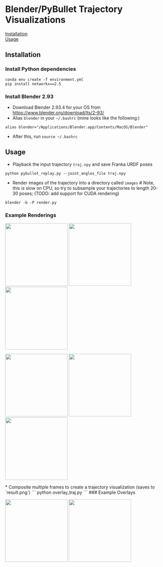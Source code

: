 # Blender/PyBullet Trajectory Visualizations

[Installation](#install)<br />
[Usage](#usage)<br />

<a name="install"></a>
## Installation
### Install Python dependencies
```
conda env create -f environment.yml
pip install networkx==2.5
```

### Install Blender 2.93
* Download Blender 2.93.4 for your OS from https://www.blender.org/download/lts/2-93/
* Alias `blender` in your `~/.bashrc` (mine looks like the following:)
```
alias blender="/Applications/Blender.app/Contents/MacOS/Blender"
```
* After this, run `source ~/.bashrc`


<a name="usage"></a>
## Usage
* Playback the input trajectory `traj.npy` and save Franka URDF poses
```
python pybullet_replay.py --joint_angles_file traj.npy
```
* Render images of the trajectory into a directory called `images` # Note, this is slow on CPU, so try to subsample your trajectories to length 20-30 poses; (TODO: add support for CUDA rendering)
```
blender -b -P render.py 
```
### Example Renderings
<p float="left">
 <img src="https://https://github.com/priyasundaresan/blender_bullet_traj_vis/blob/master/images/000.png" height="200">
 <img src="https://https://github.com/priyasundaresan/blender_bullet_traj_vis/blob/master/images/010.png" height="200">
 <img src="https://https://github.com/priyasundaresan/blender_bullet_traj_vis/blob/master/images/020.png" height="200">
</p>
<p float="left">
 <img src="https://https://github.com/priyasundaresan/blender_bullet_traj_vis/blob/master/images_waypoints/000.png" height="200">
 <img src="https://https://github.com/priyasundaresan/blender_bullet_traj_vis/blob/master/images_waypoints/010.png" height="200">
 <img src="https://https://github.com/priyasundaresan/blender_bullet_traj_vis/blob/master/images_waypoints/020.png" height="200">
</p>
* Composite multiple frames to create a trajectory visualization (saves to `result.png`)
```
python overlay_traj.py
```
### Example Overlays
<p float="left">
 <img src="https://https://github.com/priyasundaresan/blender_bullet_traj_vis/blob/master/result.png" height="200">
 <img src="https://https://github.com/priyasundaresan/blender_bullet_traj_vis/blob/master/result_waypoints.png" height="200">
</p>
